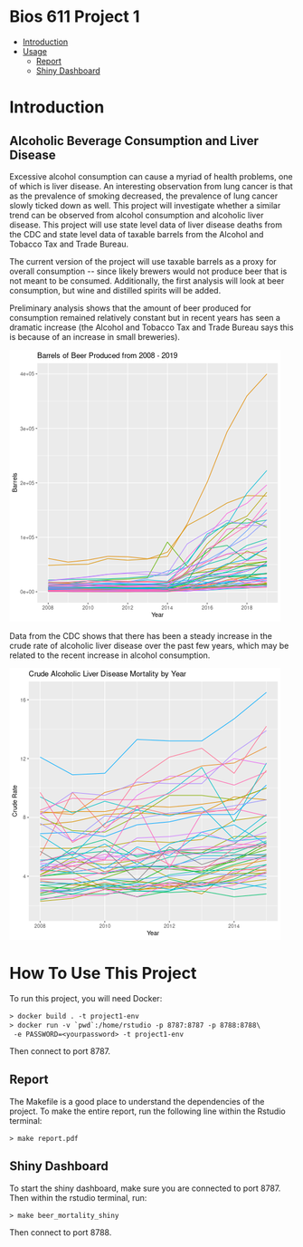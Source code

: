 Bios 611 Project 1
==================
- [Introduction](#introduction)  
- [Usage](#how-to-use-this-project)  
  * [Report](#report)
  * [Shiny Dashboard](#shiny-dashboard)

Introduction
============
Alcoholic Beverage Consumption and Liver Disease
------------------------------------------------

Excessive alcohol consumption can cause a myriad of health problems, one of which is liver disease. An interesting observation from lung cancer is that as the prevalence of smoking decreased, the prevalence of lung cancer slowly ticked down as well. This project will investigate whether a similar trend can be observed from alcohol consumption and alcoholic liver disease. This project will use state level data of liver disease deaths from the CDC and state level data of taxable barrels from the Alcohol and Tobacco Tax and Trade Bureau.

The current version of the project will use taxable barrels as a proxy for overall consumption -- since likely brewers would not produce beer that is not meant to be consumed. Additionally, the first analysis will look at beer consumption, but wine and distilled spirits will be added.

Preliminary analysis shows that the amount of beer produced for consumption remained relatively constant but in recent years has seen a dramatic increase (the Alcohol and Tobacco Tax and Trade Bureau says this is because of an increase in small breweries).

![Beer Production](assets/barrels_by_state.png)

Data from the CDC shows that there has been a steady increase in the crude rate of alcoholic liver disease over the past few years, which may be related to the recent increase in alcohol consumption.

![Liver Mortality](assets/crude_rate_by_state.png)

How To Use This Project
=======================

To run this project, you will need Docker:

    > docker build . -t project1-env
    > docker run -v `pwd`:/home/rstudio -p 8787:8787 -p 8788:8788\
     -e PASSWORD=<yourpassword> -t project1-env

Then connect to port 8787.

Report
------
The Makefile is a good place to understand the dependencies of the project. To make the entire report, run the following line within the Rstudio terminal:

    > make report.pdf
    
Shiny Dashboard
---------------
To start the shiny dashboard, make sure you are connected to port 8787. Then within the rstudio terminal, run:

    > make beer_mortality_shiny

Then connect to port 8788.
    

